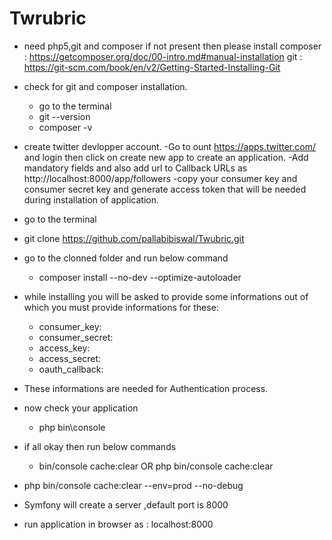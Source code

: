 # Twrubric
- need php5,git and composer if not present then please install
	composer : https://getcomposer.org/doc/00-intro.md#manual-installation
	git : https://git-scm.com/book/en/v2/Getting-Started-Installing-Git
- check for git and composer installation.
	- go to the terminal
	- git --version
	- composer -v
- create twitter devlopper account.
	-Go to ount https://apps.twitter.com/ and login then click on create new app to create an application.
  	-Add mandatory fields and also add url to Callback URLs as http://localhost:8000/app/followers
	-copy your consumer key and consumer secret key and generate access token that will be needed during installation of application.

- go to the terminal
- git clone https://github.com/pallabibiswal/Twubric.git
- go to the clonned folder and run below command
    - composer install --no-dev --optimize-autoloader
- while installing you will be asked to provide some informations out of which you must provide informations for these:
	- consumer_key:
	- consumer_secret:
	- access_key:
	- access_secret:
	- oauth_callback:
- These informations are needed for Authentication process.
- now check your application
	- php bin\console
- if all okay then run below commands
    - bin/console cache:clear OR php bin/console cache:clear
- php bin/console cache:clear --env=prod --no-debug
- Symfony will create a server ,default port is 8000
- run application in browser as : localhost:8000

